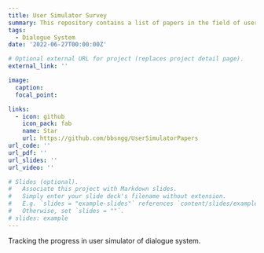 ```yaml
---
title: User Simulator Survey
summary: This repository contains a list of papers in the field of user simulator of dialogue system.
tags:
  - Dialogue System
date: '2022-06-27T00:00:00Z'

# Optional external URL for project (replaces project detail page).
external_link: ''

image:
  caption: 
  focal_point: 

links:
  - icon: github
    icon_pack: fab
    name: Star
    url: https://github.com/bbsngg/UserSimulatorPapers
url_code: ''
url_pdf: ''
url_slides: ''
url_video: ''

# Slides (optional).
#   Associate this project with Markdown slides.
#   Simply enter your slide deck's filename without extension.
#   E.g. `slides = "example-slides"` references `content/slides/example-slides.md`.
#   Otherwise, set `slides = ""`.
# slides: example
---
```


Tracking the progress in user simulator of dialogue system.
